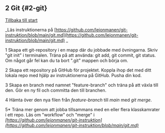 ## 2 Git {#2-git}
[Tillbaka till start](README.md)

_Läs instruktionerna på [https://github.com/lejonmanen/git-instruktion/blob/main/git.md](https://github.com/lejonmanen/git-instruktion/blob/main/git.md) _

1 Skapa ett git-repository i en mapp där du jobbade med övningarna. Skriv "git init" i terminalen. Träna på att använda: git add, git commit, git status. Om något går fel kan du ta bort ".git" mappen och börja om.

2 Skapa ett repository på GitHub för projektet. Koppla ihop det med ditt lokala repo med hjälp av instruktionerna på GitHub. Pusha din kod.

3 Skapa en branch med namnet "feature-branch" och träna på att växla till den. Gör en ny fil och committa den till branchen.

4 Hämta över den nya filen från _feature-branch_ till _main_ med _git merge_.

5* Träna mer genom att jobba tillsammans med en eller flera klasskamrater i ett repo. Läs om "workflow" och "merge" i _[https://github.com/lejonmanen/git-instruktion](https://github.com/lejonmanen/git-instruktion/blob/main/git.md)_
